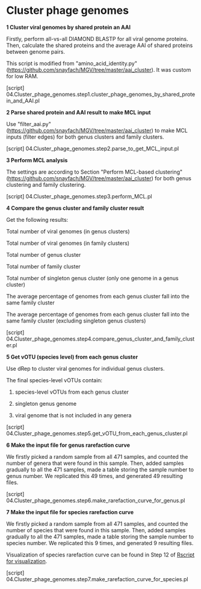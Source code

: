 # Cluster phage genomes

**1 Cluster viral genomes by shared protein an AAI**

Firstly, perform all-vs-all DIAMOND BLASTP for all viral genome proteins. Then, calculate the shared proteins and the average AAI of shared proteins between genome pairs.

This script is modified from "amino_acid_identity.py" (https://github.com/snayfach/MGV/tree/master/aai_cluster). It was custom for low RAM.

[script] 04.Cluster_phage_genomes.step1.cluster_phage_genomes_by_shared_protein_and_AAI.pl

**2 Parse shared protein and AAI result to make MCL input**

Use "filter_aai.py" (https://github.com/snayfach/MGV/tree/master/aai_cluster) to make MCL inputs (filter edges) for both genus clusters and family clusters.

[script] 04.Cluster_phage_genomes.step2.parse_to_get_MCL_input.pl

**3 Perform MCL analysis**

The settings are according to Section "Perform MCL-based clustering" (https://github.com/snayfach/MGV/tree/master/aai_cluster) for both genus clustering and family clustering.

[script] 04.Cluster_phage_genomes.step3.perform_MCL.pl

**4 Compare the genus cluster and family cluster result**

Get the following results:

Total number of viral genomes (in genus clusters)

Total number of viral genomes (in family clusters)

Total number of genus cluster

Total number of family cluster

Total number of singleton genus cluster (only one genome in a genus cluster)

The average percentage of genomes from each genus cluster fall into the same family cluster

The average percentage of genomes from each genus cluster fall into the same family cluster (excluding singleton genus clusters)

[script] 04.Cluster_phage_genomes.step4.compare_genus_cluster_and_family_cluster.pl

**5 Get vOTU (species level) from each genus cluster**

Use dRep to cluster viral genomes for individual genus clusters.

The final species-level vOTUs contain:

1) species-level vOTUs from each genus cluster

2) singleton genus genome

3) viral genome that is not included in any genera

[script] 04.Cluster_phage_genomes.step5.get_vOTU_from_each_genus_cluster.pl

**6 Make the input file for genus rarefaction curve**

We firstly picked a random sample from all 471 samples, and counted the number of genera that were found in this sample. Then, added samples gradually to all the 471 samples, made a table storing the sample number to genus number. We replicated this 49 times, and generated 49 resulting files.

[script] 04.Cluster_phage_genomes.step6.make_rarefaction_curve_for_genus.pl

**7 Make the input file for species rarefaction curve**

We firstly picked a random sample from all 471 samples, and counted the number of species that were found in this sample. Then, added samples gradually to all the 471 samples, made a table storing the sample number to species number. We replicated this 9 times, and generated 9 resulting files.

Visualization of species rarefaction curve can be found in Step 12 of [Rscript for visualization](https://github.com/AnantharamanLab/TYMEFLIES_Viral/tree/main/Rscript_for_visualization).

[script] 04.Cluster_phage_genomes.step7.make_rarefaction_curve_for_species.pl



